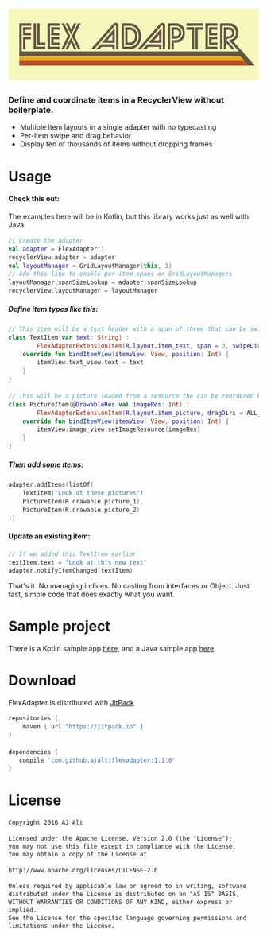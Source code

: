<h1 align="center">
    <img src="web/wordmark.png">
</h1>

### Define and coordinate items in a RecyclerView without boilerplate.

* Multiple item layouts in a single adapter with no typecasting
* Per-item swipe and drag behavior
* Display ten of thousands of items without dropping frames

# Usage

#### Check this out:

The examples here will be in Kotlin, but this library works just as well with Java.

```kotlin
// Create the adapter
val adapter = FlexAdapter()
recyclerView.adapter = adapter
val layoutManager = GridLayoutManager(this, 3)
// Add this line to enable per-item spans on GridLayoutManagers
layoutManager.spanSizeLookup = adapter.spanSizeLookup
recyclerView.layoutManager = layoutManager
```

##### Define item types like this:

``` kotlin
// This item will be a text header with a span of three that can be swiped horizontally to dismiss.
class TextItem(var text: String) :
        FlexAdapterExtensionItem(R.layout.item_text, span = 3, swipeDirs = HORIZONTAL) {
    override fun bindItemView(itemView: View, position: Int) {
        itemView.text_view.text = text
    }
}

// This will be a picture loaded from a resource the can be reordered by dragging in any direction.
class PictureItem(@DrawableRes val imageRes: Int) :
        FlexAdapterExtensionItem(R.layout.item_picture, dragDirs = ALL_DIRS) {
    override fun bindItemView(itemView: View, position: Int) {
        itemView.image_view.setImageResource(imageRes)
    }
}
```

##### Then add some items:

```kotlin
adapter.addItems(listOf(
    TextItem("Look at these pictures"),
    PictureItem(R.drawable.picture_1),
    PictureItem(R.drawable.picture_2)
))
```

#### Update an existing item:

```kotlin
// If we added this TextItem earlier
textItem.text = "Look at this new text"
adapter.notifyItemChanged(textItem)
```

That's it. No managing indices. No casting from interfaces or Object. 
Just fast, simple code that does exactly what you want.

# Sample project

There is a Kotlin sample app [here](sample/src/main/java/com/github/ajalt/flexadapter/sample/MainActivity.kt),
 and a Java sample app [here](sample/src/main/java/com/github/ajalt/flexadapter/sample/JavaMainActivity.kt)


# Download

FlexAdapter is distributed with [JitPack](https://jitpack.io)

```groovy
repositories {
    maven { url "https://jitpack.io" }
}

dependencies {
   compile 'com.github.ajalt:flexadapter:1.1.0'
}
```



# License
```
Copyright 2016 AJ Alt

Licensed under the Apache License, Version 2.0 (the "License");
you may not use this file except in compliance with the License.
You may obtain a copy of the License at

http://www.apache.org/licenses/LICENSE-2.0

Unless required by applicable law or agreed to in writing, software
distributed under the License is distributed on an "AS IS" BASIS,
WITHOUT WARRANTIES OR CONDITIONS OF ANY KIND, either express or implied.
See the License for the specific language governing permissions and
limitations under the License.
```
